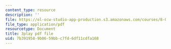 ```yaml
---
content_type: resource
description: ''
file: https://ol-ocw-studio-app-production.s3.amazonaws.com/courses/8-01sc-classical-mechanics-fall-2016/7b3919589b0659bbc7fd6df11cdfa168_lufK0UlJ7aE.pdf
file_type: application/pdf
resourcetype: Document
title: 3play pdf file
uid: 7b391958-9b06-59bb-c7fd-6df11cdfa168
---
```

